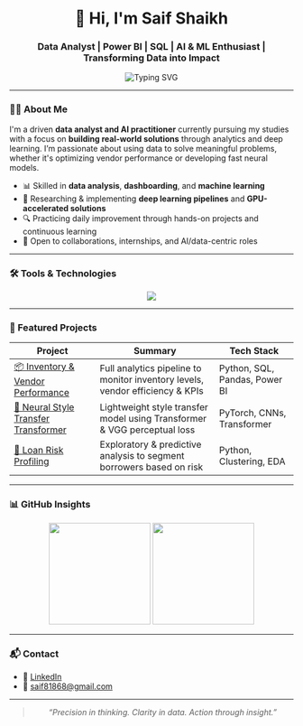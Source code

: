 <h1 align="center">👋 Hi, I'm Saif Shaikh</h1>
<h3 align="center">Data Analyst | Power BI | SQL | AI & ML Enthusiast | Transforming Data into Impact</h3>

<p align="center">
  <img src="https://readme-typing-svg.herokuapp.com?font=Fira+Code&pause=1000&color=36BCF7&width=435&lines=Data-driven+decisions+make+the+difference.;AI+is+not+the+future,+it's+the+present.;Learning+relentlessly,+building+intentionally." alt="Typing SVG" />
</p>

---

### 👨‍💻 About Me

I'm a driven **data analyst and AI practitioner** currently pursuing my studies with a focus on **building real-world solutions** through analytics and deep learning. I’m passionate about using data to solve meaningful problems, whether it's optimizing vendor performance or developing fast neural models.

- 📊 Skilled in **data analysis**, **dashboarding**, and **machine learning**
- 🧠 Researching & implementing **deep learning pipelines** and **GPU-accelerated solutions**
- 🔍 Practicing daily improvement through hands-on projects and continuous learning
- 🤝 Open to collaborations, internships, and AI/data-centric roles

---

### 🛠️ Tools & Technologies

<p align="center">
  <img src="https://skillicons.dev/icons?i=python,sql,pandas,numpy,matplotlib,seaborn,powerbi,tensorflow,pytorch,git,github,jupyter,vscode,linux" />
</p>

---

### 🚀 Featured Projects

| Project | Summary | Tech Stack |
|--------|---------|------------|
| [📦 Inventory & Vendor Performance](https://github.com/your-username/inventory-vendor-analysis) | Full analytics pipeline to monitor inventory levels, vendor efficiency & KPIs | Python, SQL, Pandas, Power BI |
| [🎨 Neural Style Transfer Transformer](https://github.com/your-username/style-transfer-transformer) | Lightweight style transfer model using Transformer & VGG perceptual loss | PyTorch, CNNs, Transformer |
| [🏦 Loan Risk Profiling](https://github.com/your-username/loan-risk-analysis) | Exploratory & predictive analysis to segment borrowers based on risk | Python, Clustering, EDA |

---

### 📊 GitHub Insights

<p align="center">
  <img src="https://github-readme-stats.vercel.app/api?username=Saif907&show_icons=true&theme=default" height="180"/>
  <img src="https://github-readme-streak-stats.herokuapp.com/?user=Saif907&theme=default" height="180"/>
</p>

---

### 📬 Contact

- 💼 [LinkedIn](https://www.linkedin.com/in/saif-shaikh-527346251)
- 📧 saif81868@gmail.com  


---

<blockquote align="center">
  <em>“Precision in thinking. Clarity in data. Action through insight.”</em>
</blockquote>
